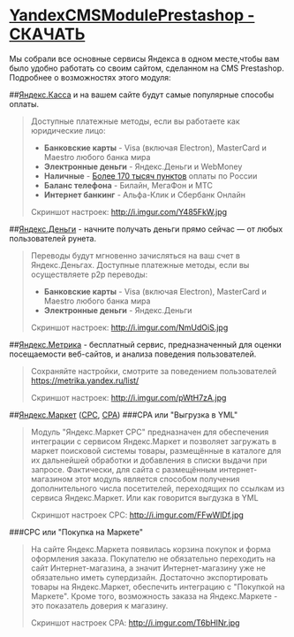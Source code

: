 [YandexCMSModulePrestashop - СКАЧАТЬ](https://github.com/aTastyCookie/yandex_prestashop/archive/master.zip)
=================

Мы собрали все основные сервисы Яндекса в одном месте,чтобы вам было удобно работать со своим сайтом, сделанном на CMS Prestashop. Подробнее о возможностях этого модуля:

##[Яндекс.Касса](http://kassa.yandex.ru/) и на вашем сайте будут самые популярные способы оплаты.
> Доступные платежные методы, если вы работаете как юридические лицо:
>* **Банковские карты** -  Visa (включая Electron), MasterCard и Maestro любого банка мира
>* **Электронные деньги** - Яндекс.Деньги и WebMoney
>* **Наличные** - [Более 170 тысяч пунктов](https://money.yandex.ru/pay/doc.xml?id=526209) оплаты по России
>* **Баланс телефона** - Билайн, МегаФон и МТС
>* **Интернет банкинг** - Альфа-Клик и Сбербанк Онлайн
>
> Скриншот настроек: http://i.imgur.com/Y485FkW.jpg

##[Яндекс.Деньги](https://money.yandex.ru/) - начните получать деньги прямо сейчас — от любых пользователей рунета.
> Переводы будут мгновенно зачисляться на ваш счет в Яндекс.Деньгах.
> Доступные платежные методы, если вы осуществляете p2p переводы:
>* **Банковские карты** -  Visa (включая Electron), MasterCard и Maestro любого банка мира
>* **Электронные деньги** - Яндекс.Деньги
>
> Скриншот настроек: http://i.imgur.com/NmUdOiS.jpg

##[Яндекс.Метрика](https://metrika.yandex.ru/) - бесплатный сервис, предназначенный для оценки посещаемости веб-сайтов, и анализа поведения пользователей.
> Сохраняйте настройки, смотрите за поведением пользователей https://metrika.yandex.ru/list/
>
> Скриншот настроек: http://i.imgur.com/pWtH7zA.jpg


##[Яндекс.Маркет](http://market.yandex.ru/) ([CPC](http://welcome.advertising.yandex.ru/market/), [CPA](http://help.yandex.ru/partnermarket/purchase/about.xml)) 
###CPA или "Выгрузка в YML"
> Модуль "Яндекс.Маркет CPC" предназначен для обеспечения интеграции с сервисом Яндекс.Маркет и позволяет загружать в маркет поисковой системы товары, размещённые в каталоге для их дальнейшей обработки и добавления в списки выдачи при запросе. Фактически, для сайта с размещённым интернет-магазином этот модуль является способом получения дополнительного числа посетителей, переходящих по ссылкам из сервиса Яндекс.Маркет. Или как говорится выгдузка в YML
>
> Скриншот настроек CPC: http://i.imgur.com/FFwWlDf.jpg

###CPC или "Покупка на Маркете"
> На сайте Яндекс.Маркета появилась корзина покупок и форма оформления заказа. Покупателю не обязательно переходить на сайт Интернет-магазина, а значит Интернет-магазину уже не обязательно иметь супердизайн. Достаточно экспортировать товары на Яндекс.Маркет, обеспечить интеграцию с "Покупкой на Маркете". Кроме того, возможность заказа на Яндекс.Маркете - это показатель доверия к магазину.
>
> Скриншот настроек CPA: http://i.imgur.com/T6bHlNr.jpg
